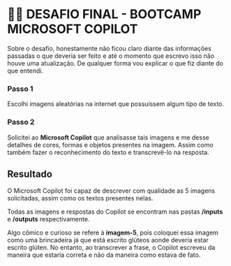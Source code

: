 # 🧠🚀  DESAFIO FINAL - BOOTCAMP MICROSOFT COPILOT

Sobre o desafio, honestamente não ficou claro diante das informações passadas o que deveria ser feito e até o momento que escrevo isso não houve uma atualização. De qualquer forma vou explicar o que fiz diante do que entendi.

### Passo 1
Escolhi imagens aleatórias na internet que possuíssem algum tipo de texto.

### Passo 2
Solicitei ao **Microsoft Copilot** que analisasse tais imagens e me desse detalhes de cores, formas e objetos presentes na imagem. Assim como também fazer o reconhecimento do texto e transcrevê-lo na resposta.

## Resultado
O Microsoft Copilot foi capaz de descrever com qualidade as 5 imagens solicitadas, assim como os textos presentes nelas. 

Todas as imagens e respostas do Copilot se encontram nas pastas **/inputs** e **/outputs** respectivamente.

Algo cômico e curioso se refere à **imagem-5**, pois coloquei essa imagem como uma brincadeira já que está escrito glúteos aonde deveria estar escrito glúten. No entanto, ao transcrever a frase, o Copilot escreveu da maneira que estaria correta e não da maneira como estava de fato.